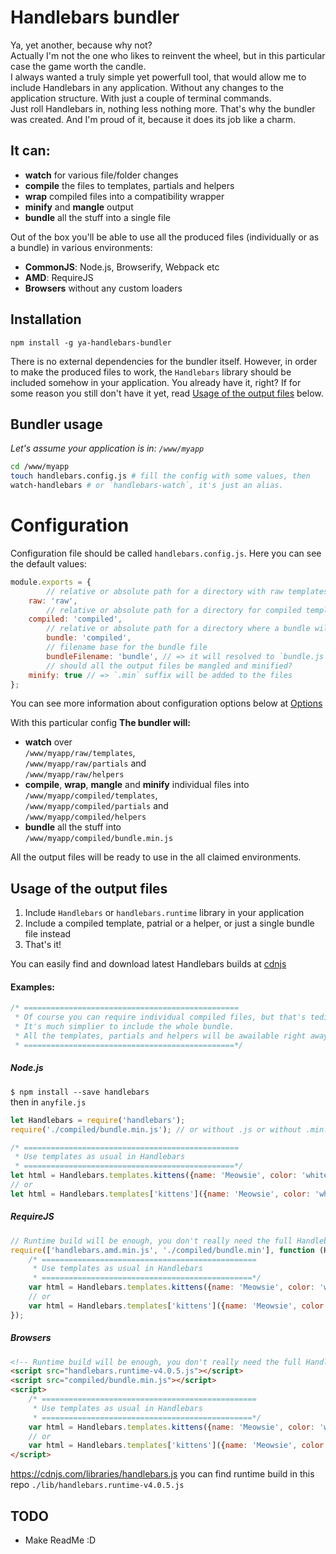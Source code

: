 # Handlebars bundler
Ya, yet another, because why not?  
Actually I'm not the one who likes to reinvent the wheel, but in this particular case the game worth the candle.  
I always wanted a truly simple yet powerfull tool, that would allow me to include Handlebars in any application. Without any changes to the application structure. With just a couple of terminal commands.  
Just roll Handlebars in, nothing less nothing more. That's why the bundler was created. And I'm proud of it, because it does its job like a charm.

## It can:
- **watch** for various file/folder changes
- **compile** the files to templates, partials and helpers
- **wrap** compiled files into a compatibility wrapper
- **minify** and **mangle** output
- **bundle** all the stuff into a single file

Out of the box you'll be able to use all the produced files (individually or as a bundle) in various environments:
- **CommonJS**: Node.js, Browserify, Webpack etc
- **AMD**: RequireJS
- **Browsers** without any custom loaders

## Installation
`npm install -g ya-handlebars-bundler`  

There is no external dependencies for the bundler itself. However, in order to make the produced files to work, the `Handlebars` library should be included somehow in your application. You already have it, right? If for some reason you still don't have it yet, read [Usage of the output files](#usage-of-the-output-files) below.

## Bundler usage
*Let's assume your application is in: `/www/myapp`*

```sh
cd /www/myapp
touch handlebars.config.js # fill the config with some values, then
watch-handlebars # or `handlebars-watch`, it's just an alias.
```


# Configuration
Configuration file should be called `handlebars.config.js`. Here you can see the default values:

```js
module.exports = {
		// relative or absolute path for a directory with raw templates, partials and helpers
    raw: 'raw',
		// relative or absolute path for a directory for compiled templates, partials and helpers
    compiled: 'compiled',
		// relative or absolute path for a directory where a bundle will be created
		bundle: 'compiled',
		// filename base for the bundle file
		bundleFilename: 'bundle', // => it will resolved to `bundle.js` or `bundle.min.js`
		// should all the output files be mangled and minified?
    minify: true // => `.min` suffix will be added to the files
};
```
You can see more information about configuration options below at [Options](#options)

With this particular config **The bundler will:**
- **watch** over  
`/www/myapp/raw/templates`,  
`/www/myapp/raw/partials` and  
`/www/myapp/raw/helpers`
- **compile**, **wrap**, **mangle** and **minify** individual files into  
`/www/myapp/compiled/templates`,  
`/www/myapp/compiled/partials` and  
`/www/myapp/compiled/helpers`
- **bundle** all the stuff into  
`/www/myapp/compiled/bundle.min.js`

All the output files will be ready to use in the all claimed environments.


## Usage of the output files
1. Include `Handlebars` or `handlebars.runtime` library in your application
2. Include a compiled template, patrial or a helper, or just a single bundle file instead
3. That's it!

You can easily find and download latest Handlebars builds at [cdnjs](https://cdnjs.com/libraries/handlebars.js)
#### Examples:
```js
/* ================================================
 * Of course you can require individual compiled files, but that's tedious.
 * It's much simplier to include the whole bundle.
 * All the templates, partials and helpers will be awailable right away
 * ===============================================*/
```
##### Node.js
`$ npm install --save handlebars`  
then in `anyfile.js`
```js
let Handlebars = require('handlebars');
require('./compiled/bundle.min.js'); // or without .js or without .min.js

/* ================================================
 * Use templates as usual in Handlebars
 * ===============================================*/
let html = Handlebars.templates.kittens({name: 'Meowsie', color: 'white', says: 'meow!'});
// or
let html = Handlebars.templates['kittens']({name: 'Meowsie', color: 'white', says: 'meow!'});
```

##### RequireJS
```js
// Runtime build will be enough, you don't really need the full Handlebars anymore
require(['handlebars.amd.min.js', './compiled/bundle.min'], function (Handlebars) {
	/* ================================================
	 * Use templates as usual in Handlebars
	 * ===============================================*/
	var html = Handlebars.templates.kittens({name: 'Meowsie', color: 'white', says: 'meow!'});
	// or
	var html = Handlebars.templates['kittens']({name: 'Meowsie', color: 'white', says: 'meow!'});
});
```

##### Browsers
```html
<!-- Runtime build will be enough, you don't really need the full Handlebars anymore -->
<script src="handlebars.runtime-v4.0.5.js"></script>
<script src="compiled/bundle.min.js"></script>
<script>
	/* ================================================
	 * Use templates as usual in Handlebars
	 * ===============================================*/
	var html = Handlebars.templates.kittens({name: 'Meowsie', color: 'white', says: 'meow!'});
	// or
	var html = Handlebars.templates['kittens']({name: 'Meowsie', color: 'white', says: 'meow!'});
</script>
```

https://cdnjs.com/libraries/handlebars.js
you can find runtime build in this repo `./lib/handlebars.runtime-v4.0.5.js`


## TODO
- Make ReadMe :D

